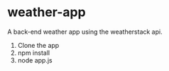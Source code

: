 # weather-app
A back-end weather app using the weatherstack api.

1. Clone the app
2. npm install
3. node app.js <insert address>
